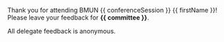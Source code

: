 Thank you for attending BMUN {{ conferenceSession }} {{ firstName }}!  Please leave your feedback for **{{ committee }}**. 

All delegate feedback is anonymous.